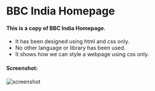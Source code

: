 # BBC India Homepage

#### This is a copy of BBC India Homepage.
- It has been designed using html and css only.
- No other language or library has been used.
- It shows how we can style a webpage using css only.

#### Screenshot: 
![screenshot](https://user-images.githubusercontent.com/64154442/89174706-ed8c4580-d5a3-11ea-8854-e1b7bfd9a4a5.png)
